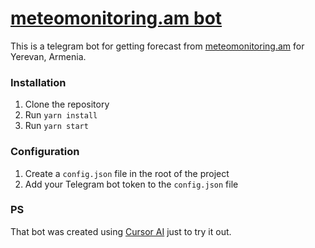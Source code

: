 # [meteomonitoring.am bot](https://t.me/MeteomonitoringAmBot)

This is a telegram bot for getting forecast from [meteomonitoring.am](https://meteomonitoring.am) for Yerevan, Armenia.

### Installation

1. Clone the repository
2. Run `yarn install`
3. Run `yarn start`

### Configuration

1. Create a `config.json` file in the root of the project
2. Add your Telegram bot token to the `config.json` file

### PS

That bot was created using [Cursor AI](https://www.cursor.com/) just to try it out.
